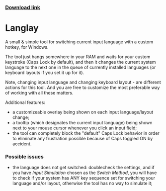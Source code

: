 ### [Download link](https://github.com/estorski/langlay/releases/download/1.14/Langlay.1.14.msi)

# Langlay
A small & simple tool for switching current input language with a custom hotkey, for Windows.

The tool just hangs somewhere in your RAM and waits for your custom keystroke (Caps Lock by default), and then it changes the current system language to the next one in the queue of currently installed languages (or keyboard layouts if you set it up for it).

Note, changing input language and changing keyboard layout - are different actions for this tool. And you are free to customize the most preferable way of working with all these matters.

Additional features:
+ a customizeable overlay being shown on each input language/layout change;
+ a tooltip (which designates the current input language) being shown next to your mouse cursor whenever you click an input field;
+ the tool can completely block the "default" Caps Lock behavior in order to eliminate any frustration possible because of Caps toggled ON by accident.
 
### Possible issues
+ the language does not get switched: doublecheck the settings, and if you have *Input Simulation* chosen as the *Switch Method*, you will have to check if your system has ANY key sequence set for switching your language and/or layout, otherwise the tool has no way to simulate it;
